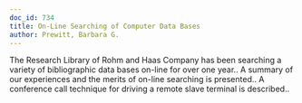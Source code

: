```yaml
---
doc_id: 734
title: On-Line Searching of Computer Data Bases
author: Prewitt, Barbara G.
---
```


The Research Library of Rohm and Haas Company has been searching a variety
of bibliographic data bases on-line for over one year.. A summary of our
experiences and the merits of on-line searching is presented.. A conference 
call technique for driving a remote slave terminal is described..